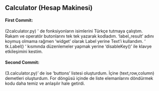 ##  Calculator (Hesap Makinesi)

#### **First Commit**:
(2calculator.py) ' de fonksiyonların isimlerini Türkçe tutmaya çalıştım. Rakam ve operatör butonlarını tek tek yazarak kodladım. ‘label_result’ adını koymuş olmama rağmen ‘widget’ olarak Label yerine Text’i kullandım.  ‘ tk.Label() ‘ kısmında düzenlemeler yapmak yerine ‘disableKey()’ ile klavye etkileşimini kestim.

#### **Second Commit**:
(3.calculator.py)’ de ise ‘buttons’ listesi oluşturdum. İçine (text,row,column) demetleri oluşturdum. For döngüsü içinde de liste elemanlarını döndürmek kodu daha temiz ve anlaşılır hale getirdi.
